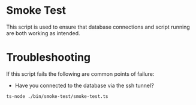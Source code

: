 # Smoke Test

This script is used to ensure that database connections and script running are both working as intended.

# Troubleshooting

If this script fails the following are common points of failure:

- Have you connected to the database via the ssh tunnel?

`ts-node ./bin/smoke-test/smoke-test.ts`
